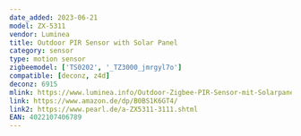```yaml
---
date_added: 2023-06-21
model: ZX-5311
vendor: Luminea
title: Outdoor PIR Sensor with Solar Panel
category: sensor
type: motion sensor
zigbeemodel: ['TS0202', '_TZ3000_jmrgyl7o']
compatible: [deconz, z4d]
deconz: 6915
mlink: https://www.luminea.info/Outdoor-Zigbee-PIR-Sensor-mit-Solarpanel-IPxx-ZX-5311-919.shtml
link: https://www.amazon.de/dp/B0BS1K6GT4/
link2: https://www.pearl.de/a-ZX5311-3111.shtml
EAN: 4022107406789 
---
```

